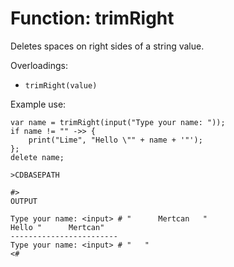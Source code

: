 # Function: trimRight

Deletes spaces on right sides of a string value.

Overloadings:
+ ``trimRight(value)``

Example use:
```
var name = trimRight(input("Type your name: "));
if name != "" ->> {
    print("Lime", "Hello \"" + name + '"');
};
delete name;

>CDBASEPATH

#>
OUTPUT

Type your name: <input> # "      Mertcan   "
Hello "      Mertcan"
------------------------
Type your name: <input> # "   "
<#
```
